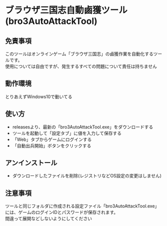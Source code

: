 # ブラウザ三国志自動鹵獲ツール(bro3AutoAttackTool)
## 免責事項
このツールはオンラインゲーム「ブラウザ三国志」の鹵獲作業を自動化するツールです。<br>
使用については自由ですが、発生するすべての問題について責任は持ちません

## 動作環境
とりあえずWindows10で動いてる

## 使い方
- releasesより、最新の「bro3AutoAttackTool.exe」をダウンロードする
- ツールを起動して「設定タブ」に値を入力して保存する
- 「Web」タブからゲームにログインする
- 「自動出兵開始」ボタンをクリックする

## アンインストール
- ダウンロードしたファイルを削除(レジストリなどOS設定の変更はしません)

## 注意事項
ツールと同じフォルダに作成される設定ファイル「bro3AutoAttackTool.exe」には、ゲームのログインIDとパスワードが保存されます。<br>
間違って展開などしないようにしてください
